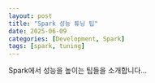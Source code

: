 ```yaml
---
layout: post
title: "Spark 성능 튜닝 팁"
date: 2025-06-09
categories: [Development, Spark]
tags: [spark, tuning]
---
```


Spark에서 성능을 높이는 팁들을 소개합니다...
